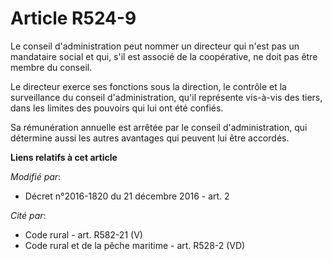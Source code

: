 # Article R524-9

Le conseil d'administration peut nommer un directeur qui n'est pas un mandataire social et qui, s'il est associé de la
coopérative, ne doit pas être membre du conseil. 

Le directeur exerce ses fonctions sous la direction, le contrôle et la surveillance du conseil d'administration, qu'il
représente vis-à-vis des tiers, dans les limites des pouvoirs qui lui ont été confiés. 

Sa rémunération annuelle est arrêtée par le conseil d'administration, qui détermine aussi les autres avantages qui peuvent
lui être accordés.

**Liens relatifs à cet article**

_Modifié par_:

  - Décret n°2016-1820 du 21 décembre 2016 - art. 2

_Cité par_:

  - Code rural - art. R582-21 (V)
  - Code rural et de la pêche maritime - art. R528-2 (VD)

